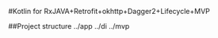 #Kotlin for RxJAVA+Retrofit+okhttp+Dagger2+Lifecycle+MVP 

##Project structure
    ../app
    ../di
    ../mvp 
    
    
 